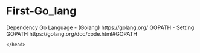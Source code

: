 # First-Go_lang
<!DOCTYPE html>

<html>

<head>
    Dependency
    Go Language - (Golang) https://golang.org/
    GOPATH - Setting GOPATH https://golang.org/doc/code.html#GOPATH
    
    </head>
</html>
